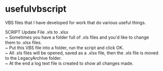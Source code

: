 # usefulvbscript

VBS files that I have developed for work that do various useful things.

SCRIPT Update File .xls to .xlsx
<br>~ Sometimes you have a folder full of .xls files and you'd like to change them to .xlsx files.
<br>~ Put this VBS file into a folder, run the script and click OK.
<br>~ All .xls files will be opened, saved as a .xlsx file, then the .xls file is moved to the LegacyArchive folder.
<br>~ At the end a log text file is created to show all changes made.
